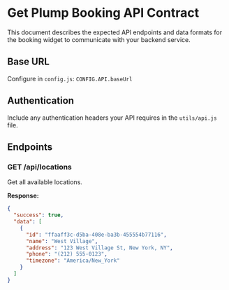 # Get Plump Booking API Contract

This document describes the expected API endpoints and data formats for the booking widget to communicate with your backend service.

## Base URL
Configure in `config.js`: `CONFIG.API.baseUrl`

## Authentication
Include any authentication headers your API requires in the `utils/api.js` file.

## Endpoints

### GET /api/locations
Get all available locations.

**Response:**
```json
{
  "success": true,
  "data": [
    {
      "id": "ffaaff3c-d5ba-408e-ba3b-455554b77116",
      "name": "West Village",
      "address": "123 West Village St, New York, NY",
      "phone": "(212) 555-0123",
      "timezone": "America/New_York"
    }
  ]
}

